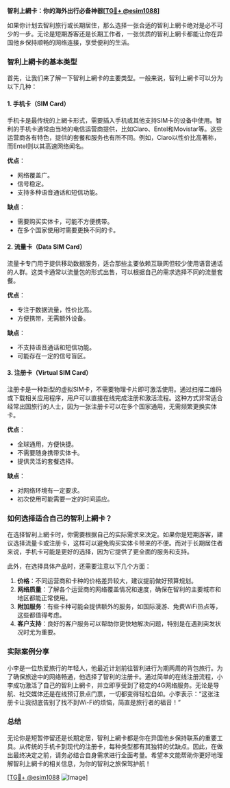 **智利上網卡：你的海外出行必备神器[[TG💪+ @esim1088](https://t.me/s/esim1088)]**

如果你计划去智利旅行或长期居住，那么选择一张合适的智利上網卡绝对是必不可少的一步。无论是短期游客还是长期工作者，一张优质的智利上網卡都能让你在异国他乡保持顺畅的网络连接，享受便利的生活。

### 智利上網卡的基本类型

首先，让我们来了解一下智利上網卡的主要类型。一般来说，智利上網卡可以分为以下几种：

#### 1. **手机卡（SIM Card）**
   手机卡是最传统的上網卡形式，需要插入手机或其他支持SIM卡的设备中使用。智利的手机卡通常由当地的电信运营商提供，比如Claro、Entel和Movistar等。这些运营商各有特色，提供的套餐和服务也有所不同。例如，Claro以性价比高著称，而Entel则以其高速网络闻名。

   **优点**：
   - 网络覆盖广。
   - 信号稳定。
   - 支持多种语音通话和短信功能。

   **缺点**：
   - 需要购买实体卡，可能不方便携带。
   - 在多个国家使用时需要更换不同的卡。

#### 2. **流量卡（Data SIM Card）**
   流量卡专门用于提供移动数据服务，适合那些主要依赖互联网但较少使用语音通话的人群。这类卡通常以流量包的形式出售，可以根据自己的需求选择不同的流量套餐。

   **优点**：
   - 专注于数据流量，性价比高。
   - 方便携带，无需额外设备。

   **缺点**：
   - 不支持语音通话和短信功能。
   - 可能存在一定的信号盲区。

#### 3. **注册卡（Virtual SIM Card）**
   注册卡是一种新型的虚拟SIM卡，不需要物理卡片即可激活使用。通过扫描二维码或下载相关应用程序，用户可以直接在线完成注册和激活流程。这种方式非常适合经常出国旅行的人士，因为一张注册卡可以在多个国家通用，无需频繁更换实体卡。

   **优点**：
   - 全球通用，方便快捷。
   - 不需要随身携带实体卡。
   - 提供灵活的套餐选择。

   **缺点**：
   - 对网络环境有一定要求。
   - 初次使用可能需要一定的时间适应。

### 如何选择适合自己的智利上網卡？

在选择智利上網卡时，你需要根据自己的实际需求来决定。如果你是短期游客，建议选择流量卡或注册卡，这样可以避免购买实体卡带来的不便。而对于长期居住者来说，手机卡可能是更好的选择，因为它提供了更全面的服务和支持。

此外，在选择具体产品时，还需要注意以下几个方面：

1. **价格**：不同运营商和卡种的价格差异较大，建议提前做好预算规划。
2. **网络质量**：了解各个运营商的网络覆盖情况和速度，确保在智利的主要城市和地区都能正常使用。
3. **附加服务**：有些卡种可能会提供额外的服务，如国际漫游、免费WiFi热点等，这些都值得考虑。
4. **客户支持**：良好的客户服务可以帮助你更快地解决问题，特别是在遇到突发状况时尤为重要。

### 实际案例分享

小李是一位热爱旅行的年轻人，他最近计划前往智利进行为期两周的背包旅行。为了确保旅途中的网络畅通，他选择了智利的注册卡。通过简单的在线注册流程，小李成功激活了自己的智利上網卡，并立即享受到了稳定的4G网络服务。无论是导航、社交媒体还是在线预订景点门票，一切都变得轻松自如。小李表示：“这张注册卡让我彻底告别了找不到Wi-Fi的烦恼，简直是旅行者的福音！”

### 总结

无论你是短暂停留还是长期定居，智利上網卡都是你在异国他乡保持联系的重要工具。从传统的手机卡到现代的注册卡，每种类型都有其独特的优缺点。因此，在做出最终决定之前，请务必结合自身需求进行全面考量。希望本文能帮助你更好地理解智利上網卡的相关信息，为你的智利之旅保驾护航！

[[TG💪+ @esim1088](https://t.me/s/esim1088) ![Image](https://i.postimg.cc/4NQfJmqS/Snipaste-2025-05-13-00-14-12.png)]